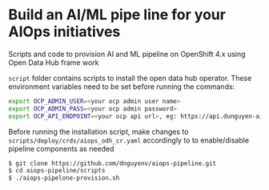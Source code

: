 # Build an AI/ML pipe line for your AIOps initiatives
Scripts and code to provision AI and ML pipeline on OpenShift 4.x using Open Data Hub frame work

`script` folder contains scripts to install the open data hub operator. These environment variables need to be set before running the commands:

```bash
export OCP_ADMIN_USER=<your ocp admin user name>
export OCP_ADMIN_PASS=<your ocp admin password>
export OCP_API_ENDPOINT=<your ocp api url>, eg: https://api.dunguyen-aiopstest.dev07.red-chesterfield.com:6443
```

Before running the installation script, make changes to `scripts/deploy/crds/aiops_odh_cr.yaml` accordingly to to enable/disable pipeline components as needed

```bash
$ git clone https://github.com/dnguyenv/aiops-pipeline.git
$ cd aiops-pipeline/scripts
$ ./aiops-pipelone-provision.sh
```

